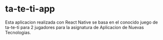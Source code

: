 # ta-te-ti-app

Esta aplicacion realizada con React Native se basa en el conocido juego de ta-te-ti para 2 jugadores para la asignatura de Aplicacion de Nuevas Tecnologias.
